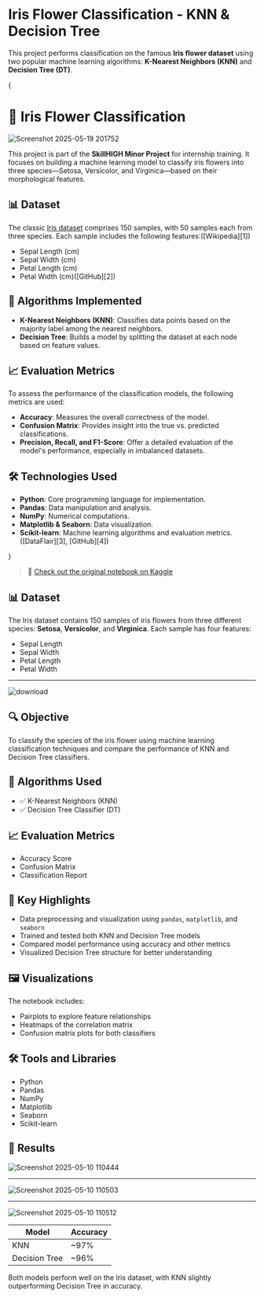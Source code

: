 # Iris Flower Classification - KNN & Decision Tree

This project performs classification on the famous **Iris flower dataset** using two popular machine learning algorithms: **K-Nearest Neighbors (KNN)** and **Decision Tree (DT)**.

{


# 🌸 Iris Flower Classification
![Screenshot 2025-05-19 201752](https://github.com/user-attachments/assets/35182703-3132-44d0-8ad3-58994f74f061)

This project is part of the **SkillHIGH Minor Project** for internship training. It focuses on building a machine learning model to classify iris flowers into three species—Setosa, Versicolor, and Virginica—based on their morphological features.

## 📊 Dataset

The classic [Iris dataset](https://en.wikipedia.org/wiki/Iris_flower_data_set) comprises 150 samples, with 50 samples each from three species. Each sample includes the following features:([Wikipedia][1])

* Sepal Length (cm)
* Sepal Width (cm)
* Petal Length (cm)
* Petal Width (cm)([GitHub][2])

## 🧠 Algorithms Implemented

* **K-Nearest Neighbors (KNN)**: Classifies data points based on the majority label among the nearest neighbors.
* **Decision Tree**: Builds a model by splitting the dataset at each node based on feature values.

## 📈 Evaluation Metrics

To assess the performance of the classification models, the following metrics are used:

* **Accuracy**: Measures the overall correctness of the model.
* **Confusion Matrix**: Provides insight into the true vs. predicted classifications.
* **Precision, Recall, and F1-Score**: Offer a detailed evaluation of the model's performance, especially in imbalanced datasets.

## 🛠️ Technologies Used

* **Python**: Core programming language for implementation.
* **Pandas**: Data manipulation and analysis.
* **NumPy**: Numerical computations.
* **Matplotlib & Seaborn**: Data visualization.
* **Scikit-learn**: Machine learning algorithms and evaluation metrics.([DataFlair][3], [GitHub][4])





}

> 📍 [Check out the original notebook on Kaggle](https://www.kaggle.com/code/krishnayadav456wrsty/iris-flower-classification-knn-and-dt/)

## 📊 Dataset

The Iris dataset contains 150 samples of iris flowers from three different species: **Setosa**, **Versicolor**, and **Virginica**. Each sample has four features:

- Sepal Length
- Sepal Width
- Petal Length
- Petal Width


---

![download](https://github.com/user-attachments/assets/7c787459-d78d-41de-8025-9f533cfe2867)


## 🔍 Objective

To classify the species of the iris flower using machine learning classification techniques and compare the performance of KNN and Decision Tree classifiers.

## 🧠 Algorithms Used

- ✅ K-Nearest Neighbors (KNN)
- ✅ Decision Tree Classifier (DT)

## 📈 Evaluation Metrics

- Accuracy Score
- Confusion Matrix
- Classification Report

## 📌 Key Highlights

- Data preprocessing and visualization using `pandas`, `matplotlib`, and `seaborn`
- Trained and tested both KNN and Decision Tree models
- Compared model performance using accuracy and other metrics
- Visualized Decision Tree structure for better understanding

## 🖼️ Visualizations

The notebook includes:
- Pairplots to explore feature relationships
- Heatmaps of the correlation matrix
- Confusion matrix plots for both classifiers

## 🛠️ Tools and Libraries

- Python
- Pandas
- NumPy
- Matplotlib
- Seaborn
- Scikit-learn

## 📌 Results
![Screenshot 2025-05-10 110444](https://github.com/user-attachments/assets/dc86bf87-5bf2-4cdf-ac4c-d72f1a96f903)

---

![Screenshot 2025-05-10 110503](https://github.com/user-attachments/assets/9bd936e1-9290-496c-9d6e-cc2f0d0098fc)

---

![Screenshot 2025-05-10 110512](https://github.com/user-attachments/assets/285cdd6c-39dd-437c-92a6-87f40656e908)







| Model       | Accuracy |
|-------------|----------|
| KNN         | ~97%     |
| Decision Tree | ~96%   |


Both models perform well on the Iris dataset, with KNN slightly outperforming Decision Tree in accuracy.



